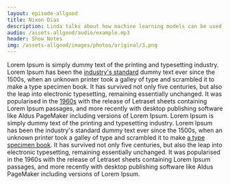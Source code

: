 ```yaml
---
layout: episode-allgood
title: Nixon Dias
description: Linda talks about how machine learning models can be used as effective substitutes for classic data structures.
audio: /assets-allgood/audio/example.mp3
header: Show Notes
img: /assets-allgood/images/photos/original/3.png
---
```


Lorem Ipsum is simply dummy text of the printing and typesetting industry. Lorem Ipsum has been the <a href="#">industry's standard</a> dummy text ever since the 1500s, when an unknown printer took a galley of type and scrambled it to make a type specimen book. It has survived not only five centuries, but also the leap into electronic typesetting, remaining essentially unchanged. It was popularised in the <a href="#">1960s</a> with the release of Letraset sheets containing Lorem Ipsum passages, and more recently with desktop publishing software like Aldus PageMaker including versions of Lorem Ipsum. Lorem Ipsum is simply dummy text of the printing and typesetting industry. Lorem Ipsum has been the industry's standard dummy text ever since the 1500s, when an unknown printer took a galley of type and scrambled it to make <a href="#">a type specimen book</a>. It has survived not only five centuries, but also the leap into electronic typesetting, remaining essentially unchanged. It was popularised in the 1960s with the release of Letraset sheets containing Lorem Ipsum passages, and more recently with desktop publishing software like Aldus PageMaker including versions of Lorem Ipsum.</p>
